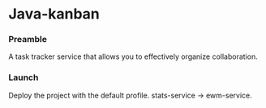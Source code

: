 # Java-kanban
### Preamble
A task tracker service that allows you to effectively organize collaboration.
### Launch
Deploy the project with the default profile.
stats-service -> ewm-service.